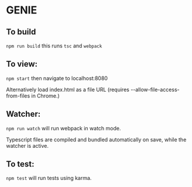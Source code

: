 # GENIE

## To build

`npm run build` this runs `tsc` and `webpack`

## To view:

`npm start` then navigate to localhost:8080

Alternatively load index.html as a file URL (requires
--allow-file-access-from-files in Chrome.)

## Watcher:

`npm run watch` will run webpack in watch mode.

Typescript files are compiled and bundled automatically on save, while the
watcher is active.

## To test:

`npm test` will run tests using karma.
